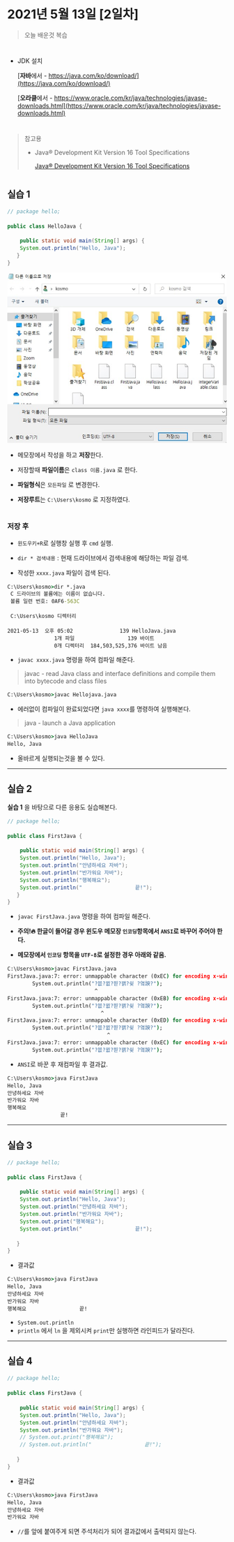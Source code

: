 # 2021년 5월 13일 [2일차]

> 오늘 배운것 복습
#

- JDK 설치

  [**자바**에서 - https://java.com/ko/download/](https://java.com/ko/download/)
  
  [**오라클**에서 - https://www.oracle.com/kr/java/technologies/javase-downloads.html](https://www.oracle.com/kr/java/technologies/javase-downloads.html)
  

#


> 참고용
> 
> - Java® Development Kit Version 16 Tool Specifications
>   
>   [Java® Development Kit Version 16 Tool Specifications](https://docs.oracle.com/en/java/javase/16/docs/specs/man/index.html)



#

## 실습 1 

```java
// package hello;

public class HelloJava {

    public static void main(String[] args) {
	System.out.println("Hello, Java");
   }
}
```

![참고이미지](20210513java.jpg)


- 메모장에서 작성을 하고 **저장**한다.

- 저장할때 **파일이름**은 `class 이름.java` 로 한다.

- **파일형식**은 `모든파일` 로 변경한다.

- **저장루트**는 `C:\Users\kosmo` 로 지정하였다.


#

### 저장 후 

- `윈도우키+R`로 실행창 실행 후 `cmd` 실행.

- `dir * 검색내용` : 현재 드라이브에서 검색내용에 해당하는 파일 검색.

- 작성한 `xxxx.java` 파일이 검색 된다.

```cmd
C:\Users\kosmo>dir *.java
 C 드라이브의 볼륨에는 이름이 없습니다.
 볼륨 일련 번호: 0AF6-563C

 C:\Users\kosmo 디렉터리

2021-05-13  오후 05:02               139 HelloJava.java
               1개 파일                 139 바이트
               0개 디렉터리  184,503,525,376 바이트 남음
```

- `javac xxxx.java` 명령을 하여 컴파일 해준다.   
> javac - read Java class and interface definitions and compile them into bytecode and class files  

```cmd
C:\Users\kosmo>javac Hellojava.java
```


- 에러없이 컴파일이 완료되었다면 `java xxxx`를 명령하여 실행해본다.  
> java - launch a Java application  

```cmd
C:\Users\kosmo>java HelloJava
Hello, Java
```

- 올바르게 실행되는것을 볼 수 있다.


----
## 실습 2  
**실습 1** 을 바탕으로 다른 응용도 실습해본다.



```java
// package hello;

public class FirstJava {

    public static void main(String[] args) {
	System.out.println("Hello, Java");
	System.out.println("안녕하세요 자바");
	System.out.println("반가워요 자바");
	System.out.println("행복해요");
	System.out.println("                 끝!");
   }
}
```  

- `javac FirstJava.java` 명령을 하여 컴파일 해준다.  

- **주의!🔥 한글이 들어갈 경우 윈도우 메모장 `인코딩`항목에서 `ANSI`로 바꾸어 주어야 한다.**

- **메모장에서 `인코딩` 항목을 `UTF-8`로 설정한 경우 아래와 같음.**




```cmd
C:\Users\kosmo>javac FirstJava.java
FirstJava.java:7: error: unmappable character (0xEC) for encoding x-windows-949
        System.out.println("?븞?뀞?븯?꽭?슂 ?옄諛?");
                            ^
FirstJava.java:7: error: unmappable character (0xEB) for encoding x-windows-949
        System.out.println("?븞?뀞?븯?꽭?슂 ?옄諛?");
                              ^
FirstJava.java:7: error: unmappable character (0xED) for encoding x-windows-949
        System.out.println("?븞?뀞?븯?꽭?슂 ?옄諛?");
                                ^
FirstJava.java:7: error: unmappable character (0xEC) for encoding x-windows-949
        System.out.println("?븞?뀞?븯?꽭?슂 ?옄諛?");
```

- `ANSI`로 바꾼 후 재컴파일 후 결과값.

```cmd
C:\Users\kosmo>java FirstJava
Hello, Java
안녕하세요 자바
반가워요 자바
행복해요
                 끝!
```


----

## 실습 3


```java
// package hello;

public class FirstJava {

    public static void main(String[] args) {
	System.out.println("Hello, Java");
	System.out.println("안녕하세요 자바");
	System.out.println("반가워요 자바");
	System.out.print("행복해요");
	System.out.println("                 끝!");

   }
}
```

- 결과값

```cmd
C:\Users\kosmo>java FirstJava
Hello, Java
안녕하세요 자바
반가워요 자바
행복해요                 끝!
```

- `System.out.println`  
- `println` 에서 `ln` 을 제외시켜 `print`만 실행하면 라인피드가 달라진다.



----

## 실습 4


```java
// package hello;

public class FirstJava {

    public static void main(String[] args) {
	System.out.println("Hello, Java");
	System.out.println("안녕하세요 자바");
	System.out.println("반가워요 자바");
	// System.out.print("행복해요");
	// System.out.println("                 끝!");

   }
}
```

- 결과값

```cmd
C:\Users\kosmo>java FirstJava
Hello, Java
안녕하세요 자바
반가워요 자바
```

- `//`를 앞에 붙여주게 되면 주석처리가 되어 결과값에서 출력되지 않는다.





